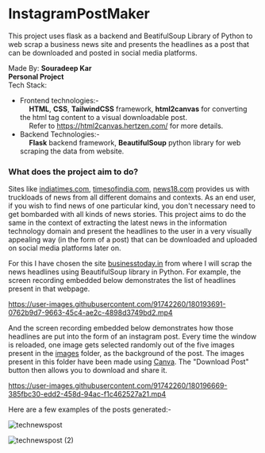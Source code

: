 # InstagramPostMaker

This project uses flask as a backend and BeatifulSoup Library of Python to web scrap a business news site and presents the headlines as a post that can be downloaded and posted in social media platforms.  

Made By: **Souradeep Kar**  
**Personal Project**  
Tech Stack:   
* Frontend technologies:-  
&emsp; **HTML**, **CSS**, **TailwindCSS** framework, **html2canvas**  for converting the html tag content to a visual downloadable post.  
&emsp; Refer to https://html2canvas.hertzen.com/ for more details.  
* Backend Technologies:-  
&emsp; **Flask** backend framework, **BeautifulSoup** python library for web scraping the data from website.  
  
### What does the project aim to do? ###  
  
Sites like [indiatimes.com](https://indiatimes.com), [timesofindia.com](https://timesofindia.com), [news18.com](https://news18.com) provides us with truckloads of news from all different domains and contexts. As an end user, if you wish to find news of one particular kind, you don't necessary need to get bombarded with all kinds of news stories. This project aims to do the same in the context of extracting the latest news in the information technology domain and present the headlines to the user in a very visually appealing way (in the form of a post) that can be downloaded and uploaded on social media platforms later on.  
  
For this I have chosen the site [businesstoday.in](https://www.businesstoday.in/technology/news) from where I will scrap the news headlines using BeautifulSoup library in Python. For example, the screen recording embedded below demonstrates the list of headlines present in that webpage.



https://user-images.githubusercontent.com/91742260/180193691-0762b9d7-9663-45c4-ae2c-4898d3749bd2.mp4  
  
And the screen recording embedded below demonstrates how those headlines are put into the form of an instagram post. Every time the window is reloaded, one image gets selected randomly out of the five images present in the [images](https://github.com/souradeep852/InstagramPostMaker/static/images/) folder, as the background of the post. The images present in this folder have been made using [Canva](https://canva.com). The "Download Post" button then allows you to download and share it.

  
  


https://user-images.githubusercontent.com/91742260/180196669-385fbc30-edd2-458d-94ac-f1c462527a21.mp4
  
Here are a few examples of the posts generated:-

![technewspost](https://user-images.githubusercontent.com/91742260/180197465-4c514858-940b-48a3-b77b-b6e94c67d782.jpg)

![technewspost (2)](https://user-images.githubusercontent.com/91742260/180197820-c5789a74-42d6-44c9-8794-5a6b142fc1fe.jpg)


